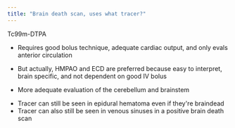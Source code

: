 ```yaml
---
title: "Brain death scan, uses what tracer?"
---
```

Tc99m-DTPA
- Requires good bolus technique, adequate cardiac output, and only evals anterior circulation 

- But actually, HMPAO and ECD are preferred because easy to interpret, brain specific, and not dependent on good IV bolus
- More adequate evaluation of the cerebellum and brainstem

* Tracer can still be seen in epidural hematoma even if they're braindead
* Tracer can also still be seen in venous sinuses in a positive brain death scan


